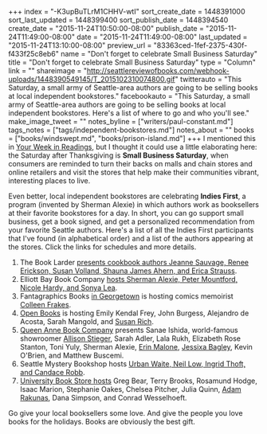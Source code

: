 +++
index = "-K3upBuTLrM1CHHV-wtI"
sort_create_date = 1448391000
sort_last_updated = 1448399400
sort_publish_date = 1448394540
create_date = "2015-11-24T10:50:00-08:00"
publish_date = "2015-11-24T11:49:00-08:00"
date = "2015-11-24T11:49:00-08:00"
last_updated = "2015-11-24T13:10:00-08:00"
preview_url = "83363ced-1fef-2375-430f-f433f25c8eb6"
name = "Don't forget to celebrate Small Business Saturday"
title = "Don't forget to celebrate Small Business Saturday"
type = "Column"
link = ""
shareimage = "http://seattlereviewofbooks.com/webhook-uploads/1448390549145/T_2015102310074800.gif"
twitterauto = "This Saturday, a small army of Seattle-area authors are going to be selling books at local independent bookstores."
facebookauto = "This Saturday, a small army of Seattle-area authors are going to be selling books at local independent bookstores. Here's a list of where to go and who you'll see."
make_image_tweet = ""
notes_byline = ["writers/paul-constant.md"]
tags_notes = ["tags/independent-bookstores.md"]
notes_about = ""
books = ["books/windswept.md", "books/prison-island.md"]
+++
I mentioned this in [Your Week in Readings](http://seattlereviewofbooks.com/notes/2015/11/23/your-week-in-readings-the-best-literary-events-from-november-23-29/), but I thought it could use a little elaborating here: the Saturday after Thanksgiving is **Small Business Saturday**, when consumers are reminded to turn their backs on malls and chain stores and online retailers and visit the stores that help make their communities vibrant, interesting places to live. 

Even better, local independent bookstores are celebrating **Indies First**, a program (invented by Sherman Alexie) in which authors work as booksellers at their favorite bookstores for a day. In short, you can go support small business, get a book signed, and get a personalized recommendation from your favorite Seattle authors. Here's a list of all the Indies First participants that I've found (in alphabetical order) and a list of the authors appearing at the stores. Click the links for schedules and more details.

1. The Book Larder [presents cookbook authors Jeanne Sauvage, Renee Erickson, Susan Volland, Shauna James Ahern, and Erica Strauss](http://www.booklarder.com/events/info/small-business-saturday).
2. Elliott Bay Book Company [hosts  Sherman Alexie, Peter Mountford, Nicole Hardy, and Sonya Lea](http://www.elliottbaybook.com/event/indies-first).
3. Fantagraphics Books [in Georgetown](https://www.facebook.com/events/1665125207078285/) is hosting comics memoirist [Colleen Frakes](http://seattlereviewofbooks.com/reviews/juvenile-detention/).
4. [Open Books](http://www.openpoetrybooks.com/guest-booksellers-on-small-business-saturday/) is hosting Emily Kendal Frey, John Burgess, Alejandro de Acosta, Sarah Mangold, and [Susan Rich](http://seattlereviewofbooks.com/notes/2015/08/11/the-seattle-school/).
5. [Queen Anne Book Company](http://www.qabookco.com/event/third-annual-indies-first-celebration) presents  Sanae Ishida, world-famous showroomer [Allison Stieger](http://seattlereviewofbooks.com/notes/2015/11/06/independent-bookstore-fan-showrooms-amazon-books/), Sarah Adler, Lala Rukh, Elizabeth Rose Stanton, Toni Yuly, Sherman Alexie, [Erin Malone](http://seattlereviewofbooks.com/notes/2015/11/17/time-capsule/), [Jessixa Bagley](http://seattlereviewofbooks.com/reviews/short-run-i-second-that/), Kevin O'Brien, and Matthew Buscemi.
6. Seattle Mystery Bookshop hosts [Urban Waite, Neil Low, Ingrid Thoft, and Candace Robb](http://www.seattlemystery.com/).
7.  [University Book Store hosts](http://www2.bookstore.washington.edu/_events/events_cal.taf?evmonth=11&evyear=2015&eventid=2015102310074800) Greg Bear, Terry Brooks, Rosamund Hodge, Isaac Marion, Stephanie Oakes, Chelsea Pitcher, Julia Quinn, [Adam Rakunas](http://seattlereviewofbooks.com/reviews/state-of-the-union/), Dana Simpson, and Conrad Wesselhoeft.

Go give your local booksellers some love. And give the people you love books for the holidays. Books are obviously the best gift.